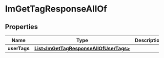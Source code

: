 

# ImGetTagResponseAllOf


## Properties

| Name | Type | Description | Notes |
|------------ | ------------- | ------------- | -------------|
|**userTags** | [**List&lt;ImGetTagResponseAllOfUserTags&gt;**](ImGetTagResponseAllOfUserTags.md) |  |  [optional] |



